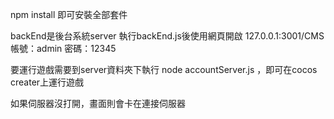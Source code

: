 npm install 
即可安裝全部套件

backEnd是後台系統server
執行backEnd.js後使用網頁開啟
127.0.0.1:3001/CMS
帳號：admin
密碼：12345

要運行遊戲需要到server資料夾下執行 
node accountServer.js ，即可在cocos creater上運行遊戲

如果伺服器沒打開，畫面則會卡在連接伺服器
